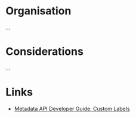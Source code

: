 # Organisation

...

# Considerations

...

# Links

- [Metadata API Developer Guide: Custom Labels](https://developer.salesforce.com/docs/atlas.en-us.238.0.api_meta.meta/api_meta/meta_customlabels.htm)
